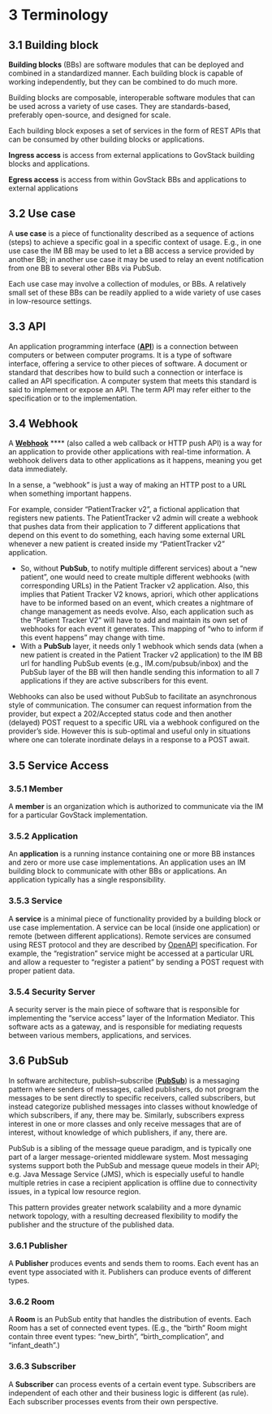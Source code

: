 # 3 Terminology

## 3.1 **Building block**

**Building blocks** (BBs) are software modules that can be deployed and combined
in a standardized manner. Each building block is capable of working
independently, but they can be combined to do much more.

Building blocks are composable, interoperable software modules that can be used
across a variety of use cases. They are standards-based, preferably open-source,
and designed for scale.

Each building block exposes a set of services in the form of REST APIs that can
be consumed by other building blocks or applications.

**Ingress access** is access from external applications to GovStack building
blocks and applications.

**Egress access** is access from within GovStack BBs and applications to
external applications

## **3.2 Use case**

A **use case** is a piece of functionality described as a sequence of actions
(steps) to achieve a specific goal in a specific context of usage. E.g., in one
use case the IM BB may be used to let a BB access a service provided by another
BB; in another use case it may be used to relay an event notification from one
BB to several other BBs via PubSub.

Each use case may involve a collection of modules, or BBs. A relatively small
set of these BBs can be readily applied to a wide variety of use cases in
low-resource settings.

## **3.3** **API**

An application programming interface
([**API**](https://en.wikipedia.org/wiki/API)) is a connection between computers
or between computer programs. It is a type of software interface, offering a
service to other pieces of software. A document or standard that describes how
to build such a connection or interface is called an API specification. A
computer system that meets this standard is said to implement or expose an API.
The term API may refer either to the specification or to the implementation.

## **3.4** **Webhook**

A [**Webhook**](https://sendgrid.com/blog/whats-webhook) \*\*\*\* (also called a
web callback or HTTP push API) is a way for an application to provide other
applications with real-time information. A webhook delivers data to other
applications as it happens, meaning you get data immediately.

In a sense, a “webhook” is just a way of making an HTTP post to a URL when
something important happens.

For example, consider “PatientTracker v2”, a fictional application that
registers new patients. The PatientTracker v2 admin will create a webhook that
pushes data from their application to 7 different applications that depend on
this event to do something, each having some external URL whenever a new patient
is created inside my “PatientTracker v2” application.

- So, without **PubSub**, to notify multiple different services) about a “new
  patient”, one would need to create multiple different webhooks (with
  corresponding URLs) in the Patient Tracker v2 application. Also, this implies
  that Patient Tracker V2 knows, apriori, which other applications have to be
  informed based on an event, which creates a nightmare of change management as
  needs evolve. Also, each application such as the “Patient Tracker V2” will
  have to add and maintain its own set of webhooks for each event it generates.
  This mapping of “who to inform if this event happens” may change with time.
- With a **PubSub** layer, it needs only 1 webhook which sends data (when a new
  patient is created in the Patient Tracker v2 application) to the IM BB url for
  handling PubSub events (e.g., IM.com/pubsub/inbox) and the PubSub layer of the
  BB will then handle sending this information to all 7 applications if they are
  active subscribers for this event.

Webhooks can also be used without PubSub to facilitate an asynchronous style of
communication. The consumer can request information from the provider, but
expect a 202/Accepted status code and then another (delayed) POST request to a
specific URL via a webhook configured on the provider’s side. However this is
sub-optimal and useful only in situations where one can tolerate inordinate
delays in a response to a POST await.

## 3.5 Service Access

### **3.5.1 Member**

A **member** is an organization which is authorized to communicate via the IM
for a particular GovStack implementation.

### 3.5.2 Application

An **application** is a running instance containing one or more BB instances and
zero or more use case implementations. An application uses an IM building block
to communicate with other BBs or applications. An application typically has a
single responsibility.

### **3.5.3 Service**

A **service** is a minimal piece of functionality provided by a building block
or use case implementation. A service can be local (inside one application) or
remote (between different applications). Remote services are consumed using REST
protocol and they are described by
[OpenAPI](https://github.com/GovStackWorkingGroup/BuildingBlockAPI/tree/main/IM)
specification. For example, the “registration” service might be accessed at a
particular URL and allow a requester to “register a patient” by sending a POST
request with proper patient data.

### 3.5.4 Security Server

A security server is the main piece of software that is responsible for
implementing the “service access” layer of the Information Mediator. This
software acts as a gateway, and is responsible for mediating requests between
various members, applications, and services.

## 3.6 PubSub

In software architecture, publish–subscribe
([**PubSub**](https://en.wikipedia.org/wiki/Publish%E2%80%93subscribe_pattern))
is a messaging pattern where senders of messages, called publishers, do not
program the messages to be sent directly to specific receivers, called
subscribers, but instead categorize published messages into classes without
knowledge of which subscribers, if any, there may be. Similarly, subscribers
express interest in one or more classes and only receive messages that are of
interest, without knowledge of which publishers, if any, there are.

PubSub is a sibling of the message queue paradigm, and is typically one part of
a larger message-oriented middleware system. Most messaging systems support both
the PubSub and message queue models in their API; e.g. Java Message Service
(JMS), which is especially useful to handle multiple retries in case a recipient
application is offline due to connectivity issues, in a typical low resource
region.

This pattern provides greater network scalability and a more dynamic network
topology, with a resulting decreased flexibility to modify the publisher and the
structure of the published data.

### **3.6.1 Publisher**

A **Publisher** produces events and sends them to rooms. Each event has an event
type associated with it. Publishers can produce events of different types.

### **3.6.2 Room**

A **Room** is an PubSub entity that handles the distribution of events. Each
Room has a set of connected event types. (E.g., the “birth” Room might contain
three event types: “new_birth”, “birth_complication”, and “infant_death”.)

### **3.6.3 Subscriber**

A **Subscriber** can process events of a certain event type. Subscribers are
independent of each other and their business logic is different (as rule). Each
subscriber processes events from their own perspective.
